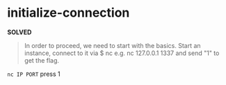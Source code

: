 # initialize-connection

**SOLVED**

> In order to proceed, we need to start with the basics. 
> Start an instance, connect to it via $ nc e.g. nc 127.0.0.1 1337 and send "1" to get the flag.

`nc IP PORT` press 1

